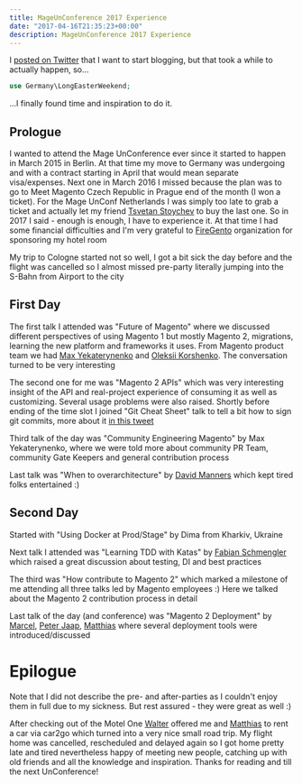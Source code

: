 ```yaml
---
title: MageUnConference 2017 Experience
date: "2017-04-16T21:35:23+00:00"
description: MageUnConference 2017 Experience
---
```


I [posted on Twitter](https://twitter.com/Zifius/status/839495282094129154) that I want to start blogging, but that took a while to actually happen, so... 

```php
use Germany\LongEasterWeekend;
```

...I finally found time and inspiration to do it.

## Prologue

I wanted to attend the Mage UnConference ever since it started to happen in March 2015 in Berlin. At that time my move to Germany was undergoing and with a contract starting in April that would mean separate visa/expenses. Next one in March 2016 I missed because the plan was to go to Meet Magento Czech Republic in Prague end of the month (I won a ticket). For the Mage UnConf Netherlands I was simply too late to grab a ticket and actually let my friend [Tsvetan Stoychev](https://twitter.com/ceckoslab) to buy the last one. So in 2017 I said - enough is enough, I have to experience it. At that time I had some financial difficulties and I'm very grateful to [FireGento](https://firegento.com) organization for sponsoring my hotel room
  
My trip to Cologne started not so well, I got a bit sick the day before and the flight was cancelled so I almost missed pre-party literally jumping into the S-Bahn from Airport to the city

## First Day

The first talk I attended was "Future of Magento" where we discussed different perspectives of using Magento 1 but mostly Magento 2, migrations, learning the new platform and frameworks it uses. From Magento product team we had [Max Yekaterynenko](https://twitter.com/maksek_ua) and [Oleksii Korshenko](https://twitter.com/okorshenko). The conversation turned to be very interesting

The second one for me was "Magento 2 APIs" which was very interesting insight of the API and real-project experience of consuming it as well as customizing. Several usage problems were also raised. Shortly before ending of the time slot I joined "Git Cheat Sheet" talk to tell a bit how to sign git commits, more about it [in this tweet](https://twitter.com/Zifius/status/837058025848520704)

Third talk of the day was "Community Engineering Magento" by Max Yekaterynenko, where we were told more about community PR Team, community Gate Keepers and general contribution process

Last talk was "When to overarchitecture" by [David Manners](https://twitter.com/mannersd) which kept tired folks entertained :)

## Second Day

Started with "Using Docker at Prod/Stage" by Dima from Kharkiv, Ukraine

Next talk I attended was "Learning TDD with Katas" by [Fabian Schmengler](https://twitter.com/fschmengler) which raised a great discussion about testing, DI and best practices

The third was "How contribute to Magento 2" which marked a milestone of me attending all three talks led by Magento employees :) Here we talked about the Magento 2 contribution process in detail

Last talk of the day (and conference) was "Magento 2 Deployment" by [Marcel](https://twitter.com/mhauri), [Peter Jaap](https://twitter.com/PeterJaap), [Matthias](https://twitter.com/mat_walter) where several deployment tools were introduced/discussed

# Epilogue

Note that I did not describe the pre- and after-parties as I couldn't enjoy them in full due to my sickness. But rest assured - they were great as well :)
 
After checking out of the Motel One [Walter](https://twitter.com/cecekey) offered me and [Matthias](https://twitter.com/mzeis) to rent a car via car2go which turned into a very nice small road trip. My flight home was cancelled, rescheduled and delayed again so I got home pretty late and tired nevertheless happy of meeting new people, catching up with old friends and all the knowledge and inspiration. Thanks for reading and till the next UnConference!